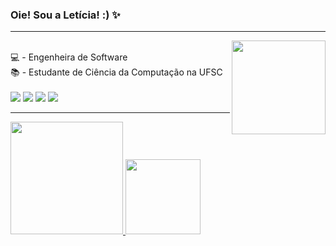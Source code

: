 ### Oie! Sou a Letícia! :) ✨
<hr><img align="right" width="150" src="https://media.giphy.com/media/3oKIPnAiaMCws8nOsE/giphy.gif"/>
<div style="display: inline_block"><br>
💻 - Engenheira de Software <br>
📚 - Estudante de Ciência da Computação na UFSC <br>
</div>

<div style="display: inline_block"><br>
  <a href="https://www.instagram.com/leticianscm/" target="_blank"><img src="https://img.shields.io/badge/-Instagram-%23E4405F?style=for-the-badge&logo=instagram&logoColor=white" target="_blank"></a>
  <a href="https://www.youtube.com/channel/UCBMATDxeoZUwBDTX3Hq5vkQ" target="_blank"><img src="https://img.shields.io/badge/YouTube-FF0000?style=for-the-badge&logo=youtube&logoColor=white" target="_blank"></a>
  <a href="https://www.linkedin.com/in/leticianscm/" target="_blank"><img src="https://img.shields.io/badge/-LinkedIn-%230077B5?style=for-the-badge&logo=linkedin&logoColor=white" target="_blank"></a>
    <a href="https://www.twitch.tv/lehnda1" target="_blank"><img src="https://img.shields.io/badge/Twitch-9146FF?style=for-the-badge&logo=twitch&logoColor=white" target="_blank"></a>
</div>
<hr>
<div>
 <a href="https://github.com/leticia-nascimento">
 <img height="180em" src="https://github-readme-stats.vercel.app/api?username=leticia-nascimento&show_icons=true&theme=dracula&include_all_commits=true&count_private=true"/>
 <img height="120em" src="https://github-readme-stats.vercel.app/api/top-langs/?username=leticia-nascimento&layout=compact&langs_count=7&theme=dracula "/>
</div>

<!--
**leticia-nascimento/leticia-nascimento** is a ✨ _special_ ✨ repository because its `README.md` (this file) appears on your GitHub profile.

Here are some ideas to get you started:

- 🔭 I’m currently working on ...
- 🌱 I’m currently learning ...
- 👯 I’m looking to collaborate on ...
- 🤔 I’m looking for help with ...
- 💬 Ask me about ...
- 📫 How to reach me: ...
- 😄 Pronouns: ...
- ⚡ Fun fact: ...
-->
